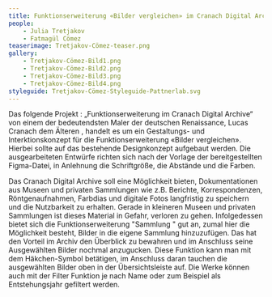 ```yaml
---
title: Funktionserweiterung «Bilder vergleichen» im Cranach Digital Archive
people:
    - Julia Tretjakov
    - Fatmagül Cömez
teaserimage: Tretjakov-Cömez-teaser.png
gallery:
    - Tretjakov-Cömez-Bild1.png
    - Tretjakov-Cömez-Bild2.png
    - Tretjakov-Cömez-Bild3.png
    - Tretjakov-Cömez-Bild4.png
styleguide: Tretjakov-Cömez-Styleguide-Pattnerlab.svg
---
```


Das folgende Projekt : „Funktionserweiterung im Cranach Digital Archive“ von einem der bedeutendsten Maler der deutschen Renaissance, Lucas Cranach dem Älteren , handelt es um ein  Gestaltungs- und Interktionskonzept für die Funktionserweiterung «Bilder vergleichen». Hierbei sollte auf das bestehende Designkonzept aufgebaut werden. Die ausgearbeiteten Entwürfe richten sich nach der Vorlage der bereitgestellten Figma-Datei, in Anlehnung die Schriftgröße, die Abstände und die Farben. 

Das Cranach Digital Archive soll eine Möglichkeit bieten, Dokumentationen aus Museen und privaten Sammlungen wie z.B. Berichte, Korrespondenzen, Röntgenaufnahmen, Farbdias und digitale Fotos langfristig zu speichern und die Nutzbarkeit zu erhalten. Gerade in kleineren Museen und privaten Sammlungen ist dieses Material in Gefahr, verloren zu gehen. Infolgedessen bietet sich die Funktionserweiterung "Sammlung " gut an, zumal hier die Möglichkeit besteht, Bilder in die eigene Sammlung hinzuzufügen.  Das hat den Vorteil im Archiv den Überblick zu bewahren und im Anschluss seine Ausgewählten Bilder nochmal anzugucken. Diese Funktion kann man mit dem Häkchen-Symbol betätigen, im Anschluss daran tauchen die ausgewählten Bilder oben in der Übersichtsleiste auf. Die Werke können auch mit der Filter Funktion je nach Name oder zum Beispiel als Entstehungsjahr gefiltert werden.
